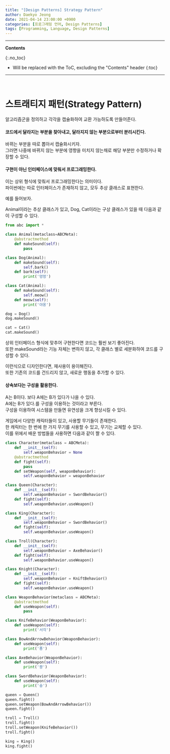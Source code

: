 ```yaml
---
title: "[Design Patterns] Strategy Pattern"
author: Daekyo Jeong
date: 2021-04-14 23:00:00 +0900
categories: [프로그래밍 언어, Design Patterns]
tags: [Programming, Language, Design Patterns]
---
```


---
**Contents**

{:.no_toc}

* Will be replaced with the ToC, excluding the "Contents" header
{:toc}
---

<br/>

# 스트래티지 패턴(Strategy Pattern)  

알고리즘군을 정의하고 각각을 캡슐화하여 교환 가능하도록 만들어준다.  


#### 코드에서 달라지는 부분을 찾아내고, 달라지지 않는 부분으로부터 분리시킨다.  

바뀌는 부분을 따로 뽑아서 캡슐화시키자.  
그러면 나중에 바뀌지 않는 부분에 영향을 미치지 않는채로 해당 부분만 수정하거나 확장할 수 있다.  

#### 구현이 아닌 인터페이스에 맞춰서 프로그래밍한다.  

이는 상위 형식에 맞춰서 프로그래밍한다는 의미이다.  
파이썬에는 따로 인터페이스가 존재하지 않고, 모두 추상 클래스로 표현한다.  

예를 들어보자.  

Animal이라는 추상 클래스가 있고, Dog, Cat이라는 구상 클래스가 있을 때 다음과 같이 구성할 수 있다.  


```py
from abc import *

class Animal(metaclass=ABCMeta):
    @abstractmethod
    def makeSound(self):
        pass

class Dog(Animal):
    def makeSound(self):
        self.bark()
    def bark(self):
        print('멍멍')

class Cat(Animal):
    def makeSound(self):
        self.meow()
    def meow(self):
        print('야옹')

dog = Dog()
dog.makeSound()

cat = Cat()
cat.makeSound()
```  

상위 인터페이스 형식에 맞추어 구현한다면 코드는 훨씬 보기 좋아진다.  
또한 makeSound라는 기능 자체는 변하지 않고, 각 클래스 별로 세분화하여 코드를 구성할 수 있다.  

이런식으로 디자인한다면, 재사용이 용이해진다.  
또한 기존의 코드를 건드리지 않고, 새로운 행동을 추가할 수 있다.  


#### 상속보다는 구성을 활용한다.  

A는 B이다. 보다 A에는 B가 있다가 나을 수 있다.  
A에는 B가 있다.를 구성을 이용하는 것이라고 부른다.  
구성을 이용하여 시스템을 만들면 유연성을 크게 향상시킬 수 있다.  

게임에서 다양한 캐릭터들이 있고, 사용할 무기들이 존재한다.  
한 캐릭터는 한 번에 한 가지 무기를 사용할 수 있고, 무기는 교체할 수 있다.  
이를 위에서 배운 방법들을 사용하면 다음과 같이 짤 수 있다.  

```py
class Character(metaclass = ABCMeta):
    def __init__(self):
        self.weaponBehavior = None
    @abstractmethod
    def fight(self):
        pass
    def setWeapon(self, weaponBehavior):
        self.weaponBehavior = weaponBehavior

class Queen(Character):
    def __init__(self):
        self.weaponBehavior = SwordBehavior()
    def fight(self):
        self.weaponBehavior.useWeapon()

class King(Character):
    def __init__(self):
        self.weaponBehavior = SwordBehavior()
    def fight(self):
        self.weaponBehavior.useWeapon()

class Troll(Character):
    def __init__(self):
        self.weaponBehavior = AxeBehavior()
    def fight(self):
        self.weaponBehavior.useWeapon()

class Knight(Character):
    def __init__(self):
        self.weaponBehavior = KniftBehavior()
    def fight(self):
        self.weaponBehavior.useWeapon()

class WeaponBehavior(metaclass = ABCMeta):
    @abstractmethod
    def useWeapon(self):
        pass

class KnifeBehavior(WeaponBehavior):
    def useWeapon(self):
        print('서걱')

class BowAndArrowBehavior(WeaponBehavior):
    def useWeapon(self):
        print('푱')

class AxeBehavior(WeaponBehavior):
    def useWeapon(self):
        print('쾅')

class SwordBehavior(WeaponBehavior):
    def useWeapon(self):
        print('슝')

queen = Queen()
queen.fight()
queen.setWeapon(BowAndArrowBehavior())
queen.fight()

troll = Troll()
troll.fight()
troll.setWeapon(KnifeBehavior())
troll.fight()

king = King()
king.fight()
```



<br/>
